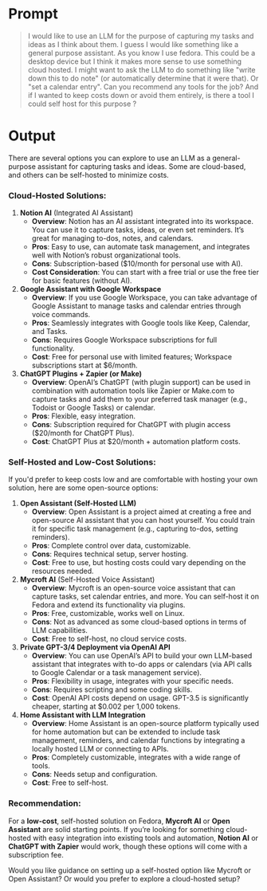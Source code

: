 # Prompt

> I would like to use an LLM for the purpose of capturing my tasks and ideas as I think about them. I guess I would like something like a general purpose assistant. As you know I use fedora. This could be a desktop device but I think it makes more sense to use something cloud hosted. I might want to ask the LLM to do something like "write down this to do note" (or automatically determine that it were that). Or "set a calendar entry". Can you recommend any tools for the job? And if I wanted to keep costs down or avoid them entirely, is there a tool I could self host for this purpose ?

# Output

There are several options you can explore to use an LLM as a general-purpose assistant for capturing tasks and ideas. Some are cloud-based, and others can be self-hosted to minimize costs.

### Cloud-Hosted Solutions:

1. **Notion AI** (Integrated AI Assistant)
   - **Overview**: Notion has an AI assistant integrated into its workspace. You can use it to capture tasks, ideas, or even set reminders. It’s great for managing to-dos, notes, and calendars.
   - **Pros**: Easy to use, can automate task management, and integrates well with Notion’s robust organizational tools.
   - **Cons**: Subscription-based ($10/month for personal use with AI).
   - **Cost Consideration**: You can start with a free trial or use the free tier for basic features (without AI).
2. **Google Assistant with Google Workspace**
   - **Overview**: If you use Google Workspace, you can take advantage of Google Assistant to manage tasks and calendar entries through voice commands.
   - **Pros**: Seamlessly integrates with Google tools like Keep, Calendar, and Tasks.
   - **Cons**: Requires Google Workspace subscriptions for full functionality.
   - **Cost**: Free for personal use with limited features; Workspace subscriptions start at $6/month.
3. **ChatGPT Plugins + Zapier (or Make)**
   - **Overview**: OpenAI’s ChatGPT (with plugin support) can be used in combination with automation tools like Zapier or Make.com to capture tasks and add them to your preferred task manager (e.g., Todoist or Google Tasks) or calendar.
   - **Pros**: Flexible, easy integration.
   - **Cons**: Subscription required for ChatGPT with plugin access ($20/month for ChatGPT Plus).
   - **Cost**: ChatGPT Plus at $20/month + automation platform costs.

### Self-Hosted and Low-Cost Solutions:

If you'd prefer to keep costs low and are comfortable with hosting your own solution, here are some open-source options:

1. **Open Assistant (Self-Hosted LLM)**
   - **Overview**: Open Assistant is a project aimed at creating a free and open-source AI assistant that you can host yourself. You could train it for specific task management (e.g., capturing to-dos, setting reminders).
   - **Pros**: Complete control over data, customizable.
   - **Cons**: Requires technical setup, server hosting.
   - **Cost**: Free to use, but hosting costs could vary depending on the resources needed.
2. **Mycroft AI** (Self-Hosted Voice Assistant)
   - **Overview**: Mycroft is an open-source voice assistant that can capture tasks, set calendar entries, and more. You can self-host it on Fedora and extend its functionality via plugins.
   - **Pros**: Free, customizable, works well on Linux.
   - **Cons**: Not as advanced as some cloud-based options in terms of LLM capabilities.
   - **Cost**: Free to self-host, no cloud service costs.
3. **Private GPT-3/4 Deployment via OpenAI API**
   - **Overview**: You can use OpenAI’s API to build your own LLM-based assistant that integrates with to-do apps or calendars (via API calls to Google Calendar or a task management service).
   - **Pros**: Flexibility in usage, integrates with your specific needs.
   - **Cons**: Requires scripting and some coding skills.
   - **Cost**: OpenAI API costs depend on usage. GPT-3.5 is significantly cheaper, starting at $0.002 per 1,000 tokens.
4. **Home Assistant with LLM Integration**
   - **Overview**: Home Assistant is an open-source platform typically used for home automation but can be extended to include task management, reminders, and calendar functions by integrating a locally hosted LLM or connecting to APIs.
   - **Pros**: Completely customizable, integrates with a wide range of tools.
   - **Cons**: Needs setup and configuration.
   - **Cost**: Free to self-host.

### Recommendation:

For a **low-cost**, self-hosted solution on Fedora, **Mycroft AI** or **Open Assistant** are solid starting points. If you’re looking for something cloud-hosted with easy integration into existing tools and automation, **Notion AI** or **ChatGPT with Zapier** would work, though these options will come with a subscription fee.

Would you like guidance on setting up a self-hosted option like Mycroft or Open Assistant? Or would you prefer to explore a cloud-hosted setup?






